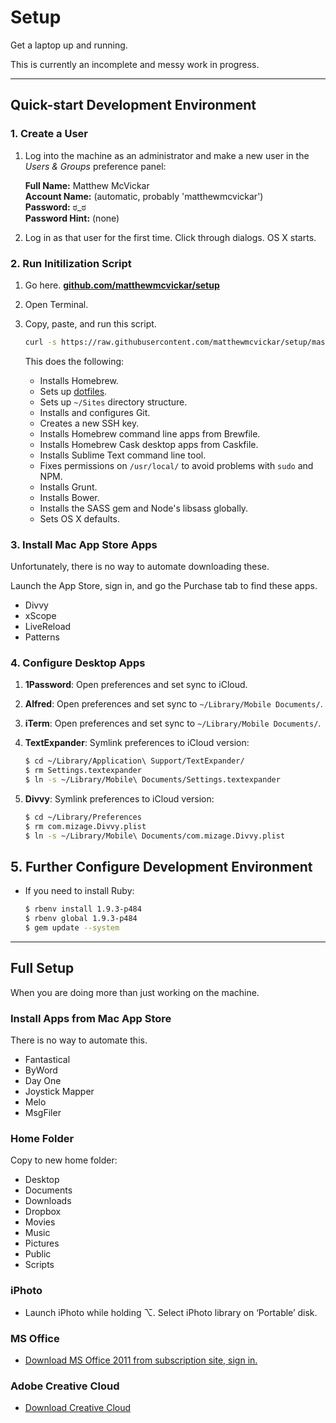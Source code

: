# Setup

Get a laptop up and running.

This is currently an incomplete and messy work in progress.

---

## Quick-start Development Environment

### 1. Create a User

1. Log into the machine as an administrator and make a new user in the *Users & Groups* preference panel:

    **Full Name:** Matthew McVickar  
    **Account Name:** (automatic, probably 'matthewmcvickar')  
    **Password:** ಠ_ಠ  
    **Password Hint:** (none)

1. Log in as that user for the first time. Click through dialogs. OS X starts.


### 2. Run Initilization Script

1. Go here. **[github.com/matthewmcvickar/setup](http://github.com/matthewmcvickar/setup)**

1. Open Terminal.

1. Copy, paste, and run this script.

    ```sh
    curl -s https://raw.githubusercontent.com/matthewmcvickar/setup/master/initialize.sh | bash
    ```

    This does the following:

    - Installs Homebrew.
    - Sets up [dotfiles](http://github.com/matthewmcvickar/dotfiles).
    - Sets up `~/Sites` directory structure.
    - Installs and configures Git.
    - Creates a new SSH key.
    - Installs Homebrew command line apps from Brewfile.
    - Installs Homebrew Cask desktop apps from Caskfile.
    - Installs Sublime Text command line tool.
    - Fixes permissions on `/usr/local/` to avoid problems with `sudo` and NPM.
    - Installs Grunt.
    - Installs Bower.
    - Installs the SASS gem and Node's libsass globally.
    - Sets OS X defaults.


### 3. Install Mac App Store Apps

Unfortunately, there is no way to automate downloading these.

Launch the App Store, sign in, and go the Purchase tab to find these apps.

- Divvy
- xScope
- LiveReload
- Patterns


### 4. Configure Desktop Apps

1. **1Password**: Open preferences and set sync to iCloud.

1. **Alfred**: Open preferences and set sync to `~/Library/Mobile Documents/`.

1. **iTerm**: Open preferences and set sync to `~/Library/Mobile Documents/`.

1. **TextExpander**: Symlink preferences to iCloud version:

    ```sh
    $ cd ~/Library/Application\ Support/TextExpander/
    $ rm Settings.textexpander
    $ ln -s ~/Library/Mobile\ Documents/Settings.textexpander
    ```

1. **Divvy**: Symlink preferences to iCloud version:

    ```sh
    $ cd ~/Library/Preferences
    $ rm com.mizage.Divvy.plist
    $ ln -s ~/Library/Mobile\ Documents/com.mizage.Divvy.plist
    ```


## 5. Further Configure Development Environment

- If you need to install Ruby:

    ```sh
    $ rbenv install 1.9.3-p484
    $ rbenv global 1.9.3-p484 
    $ gem update --system
    ```


---


## Full Setup

When you are doing more than just working on the machine.


### Install Apps from Mac App Store

There is no way to automate this.

- Fantastical
- ByWord
- Day One
- Joystick Mapper
- Melo
- MsgFiler


### Home Folder

Copy to new home folder:

  - Desktop
  - Documents
  - Downloads
  - Dropbox
  - Movies
  - Music
  - Pictures
  - Public
  - Scripts
  

### iPhoto

- Launch iPhoto while holding ⌥. Select iPhoto library on ‘Portable’ disk.


### MS Office

- [Download MS Office 2011 from subscription site, sign in.](http://office.microsoft.com/en-us/home-premium/)


### Adobe Creative Cloud

- [Download Creative Cloud](http://www.adobe.com/products/creativecloud.html)
